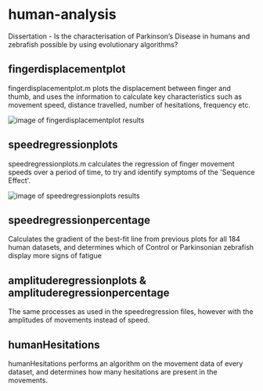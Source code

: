 # human-analysis 

Dissertation - Is the characterisation of Parkinson’s Disease in humans and zebrafish possible by using evolutionary algorithms?

## fingerdisplacementplot

fingerdisplacementplot.m plots the displacement between finger and thumb, and uses the information to calculate key characteristics such as movement speed, distance travelled, number of hesitations, frequency etc.

![image of fingerdisplacementplot results](https://i.imgur.com/X60auZm.png)

## speedregressionplots

speedregressionplots.m calculates the regression of finger movement speeds over a period of time, to try and identify
symptoms of the 'Sequence Effect'.

![image of speedregressionplots results](https://i.imgur.com/wEnYRVl.png)

## speedregressionpercentage

Calculates the gradient of the best-fit line from previous plots for all 184 human datasets, and determines which of Control 
or Parkinsonian zebrafish display more signs of fatigue

## amplituderegressionplots & amplituderegressionpercentage

The same processes as used in the speedregression files, however with the amplitudes of movements instead of speed.

## humanHesitations

humanHesitations performs an algorithm on the movement data of every dataset, and determines how many hesitations are present 
in the movements.
